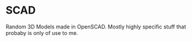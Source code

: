 # SCAD

Random 3D Models made in OpenSCAD. Mostly highly specific stuff that probaby is only of use to me.
